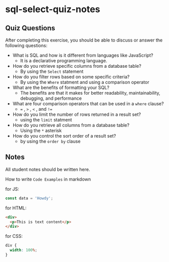 # sql-select-quiz-notes

## Quiz Questions

After completing this exercise, you should be able to discuss or answer the following questions:

- What is SQL and how is it different from languages like JavaScript?
  - It is a declarative programming language.
- How do you retrieve specific columns from a database table?
  - By using the `Select` statement
- How do you filter rows based on some specific criteria?
  - By using the `Where` statment and using a comparison operator
- What are the benefits of formatting your SQL?
  - The benefits are that it makes for better readability, maintainability, debugging, and performance
- What are four comparison operators that can be used in a `where` clause?
  - `=` , `>` , `<` , and `!=`
- How do you limit the number of rows returned in a result set?
  - using the `limit` statment
- How do you retrieve all columns from a database table?
  - Using the `*` asterisk
- How do you control the sort order of a result set?
  - by using the `order by` clause

## Notes

All student notes should be written here.

How to write `Code Examples` in markdown

for JS:

```javascript
const data = 'Howdy';
```

for HTML:

```html
<div>
  <p>This is text content</p>
</div>
```

for CSS:

```css
div {
  width: 100%;
}
```
